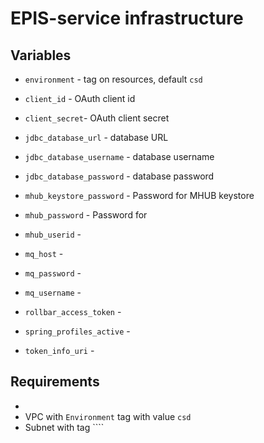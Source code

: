 # EPIS-service infrastructure

## Variables

- `environment` - tag on resources, default `csd`

- `client_id` - OAuth client id

- `client_secret`- OAuth client secret

- `jdbc_database_url` - database URL

- `jdbc_database_username` - database username

- `jdbc_database_password` - database password

- `mhub_keystore_password` - Password for MHUB keystore
  
- `mhub_password` - Password for 
  
- `mhub_userid` - 
  
- `mq_host` - 
  
- `mq_password` - 
  
- `mq_username` - 
  
- `rollbar_access_token` - 
  
- `spring_profiles_active` - 
  
- `token_info_uri` - 

## Requirements
-
- VPC with `Environment` tag with value `csd`
- Subnet with tag ````
